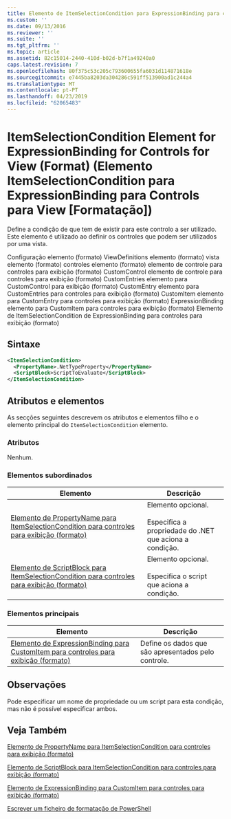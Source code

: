 ```yaml
---
title: Elemento de ItemSelectionCondition para ExpressionBinding para controles para exibição (formato) | Documentos da Microsoft
ms.custom: ''
ms.date: 09/13/2016
ms.reviewer: ''
ms.suite: ''
ms.tgt_pltfrm: ''
ms.topic: article
ms.assetid: 82c15014-2440-410d-b02d-b7f1a49240a0
caps.latest.revision: 7
ms.openlocfilehash: 80f375c53c205c793600655fa6031d114871618e
ms.sourcegitcommit: e7445ba8203da304286c591ff513900ad1c244a4
ms.translationtype: MT
ms.contentlocale: pt-PT
ms.lasthandoff: 04/23/2019
ms.locfileid: "62065483"
---
```

# <a name="itemselectioncondition-element-for-expressionbinding-for-controls-for-view-format"></a>ItemSelectionCondition Element for ExpressionBinding for Controls for View (Format) (Elemento ItemSelectionCondition para ExpressionBinding para Controls para View [Formatação])

Define a condição de que tem de existir para este controlo a ser utilizado. Este elemento é utilizado ao definir os controles que podem ser utilizados por uma vista.

Configuração elemento (formato) ViewDefinitions elemento (formato) vista elemento (formato) controles elemento (formato) elemento de controle para controles para exibição (formato) CustomControl elemento de controle para controles para exibição (formato) CustomEntries elemento para CustomControl para exibição (formato) CustomEntry elemento para CustomEntries para controles para exibição (formato) CustomItem elemento para CustomEntry para controles para exibição (formato) ExpressionBinding elemento para CustomItem para controles para exibição (formato) Elemento de ItemSelectionCondition de ExpressionBinding para controles para exibição (formato)

## <a name="syntax"></a>Sintaxe

```xml
<ItemSelectionCondition>
  <PropertyName>.NetTypeProperty</PropertyName>
  <ScriptBlock>ScriptToEvaluate</ScriptBlock>
</ItemSelectionCondition>
```

## <a name="attributes-and-elements"></a>Atributos e elementos

As secções seguintes descrevem os atributos e elementos filho e o elemento principal do `ItemSelectionCondition` elemento.

### <a name="attributes"></a>Atributos

Nenhum.

### <a name="child-elements"></a>Elementos subordinados

|Elemento|Descrição|
|-------------|-----------------|
|[Elemento de PropertyName para ItemSelectionCondition para controles para exibição (formato)](./propertyname-element-for-itemselectioncondition-for-controls-for-view-format.md)|Elemento opcional.<br /><br /> Especifica a propriedade do .NET que aciona a condição.|
|[Elemento de ScriptBlock para ItemSelectionCondition para controles para exibição (formato)](./scriptblock-element-for-itemselectioncondition-for-controls-for-view-format.md)|Elemento opcional.<br /><br /> Especifica o script que aciona a condição.|

### <a name="parent-elements"></a>Elementos principais

|Elemento|Descrição|
|-------------|-----------------|
|[Elemento de ExpressionBinding para CustomItem para controles para exibição (formato)](./expressionbinding-element-for-customitem-for-controls-for-view-format.md)|Define os dados que são apresentados pelo controle.|

## <a name="remarks"></a>Observações

Pode especificar um nome de propriedade ou um script para esta condição, mas não é possível especificar ambos.

## <a name="see-also"></a>Veja Também

[Elemento de PropertyName para ItemSelectionCondition para controles para exibição (formato)](./propertyname-element-for-itemselectioncondition-for-controls-for-view-format.md)

[Elemento de ScriptBlock para ItemSelectionCondition para controles para exibição (formato)](./scriptblock-element-for-itemselectioncondition-for-controls-for-view-format.md)

[Elemento de ExpressionBinding para CustomItem para controles para exibição (formato)](./expressionbinding-element-for-customitem-for-controls-for-view-format.md)

[Escrever um ficheiro de formatação de PowerShell](./writing-a-powershell-formatting-file.md)
